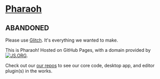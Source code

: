 # [Pharaoh](http://pharaoh.js.org)

## ABANDONED

Please use [Glitch](https://glitch.me). It's everything we wanted to make.

This is Pharaoh! Hosted on GitHub Pages, with a domain provided by
[![JS.ORG](https://logo.js.org/dark_tiny.png)](https://js.org).

Check out our [our repos](https://github.com/pharaoh-js) to see our core code, desktop app,
and editor plugin(s) in the works.

